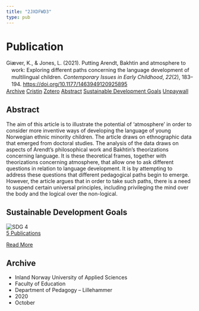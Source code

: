 ```yaml
---
title: "2JXDFWD3"
type: pub
---
```

<h1>Publication</h1>
<article id="csl-bib-container-2JXDFWD3" class="csl-bib-container">
  <div class="csl-bib-body" style="line-height: 1.35; padding-left: 1em; text-indent:-1em;">
  <div class="csl-entry">Gi&#xE6;ver, K., &amp; Jones, L. (2021). Putting Arendt, Bakhtin and atmosphere to work: Exploring different paths concerning the language development of multilingual children. <i>Contemporary Issues in Early Childhood</i>, <i>22</i>(2), 183&#x2013;194. <a href="https://doi.org/10.1177/1463949120925895">https://doi.org/10.1177/1463949120925895</a></div>
</div>
  <div class="csl-bib-buttons">
    <a href="#taxonomy-article-2JXDFWD3" class="csl-bib-button">Archive</a>
    <a href="https://app.cristin.no/results/show.jsf?id=1838327" alt="Cristin URL" class="csl-bib-button">Cristin</a>
    <a href="http://zotero.org/groups/5402882/items/2JXDFWD3" alt="Zotero URL" class="csl-bib-button">Zotero</a>
    <a href="#abstract-article-2JXDFWD3" class="csl-bib-button">Abstract</a>
    <a href="#sdg-article-2JXDFWD3" class="csl-bib-button">Sustainable Development Goals</a>
    <a href="https://journals.sagepub.com/doi/pdf/10.1177/1463949120925895" class="csl-bib-button">Unpaywall</a>
  </div>
  <div id="csl-bib-meta-container-2JXDFWD3"></div>
</article>
<div id="csl-bib-meta-2JXDFWD3" class="csl-bib-meta">
  <article id="abstract-article-2JXDFWD3" class="abstract-article">
    <h1>Abstract</h1>
    The aim of this article is to illustrate the potential of ‘atmosphere’ in order to consider more inventive ways of developing the language of young Norwegian ethnic minority children. The article draws on ethnographic data that emerged from doctoral studies. The analysis of the data draws on aspects of Arendt’s philosophical work and Bakhtin’s theorizations concerning language. It is these theoretical frames, together with theorizations concerning atmosphere, that allow one to ask different questions in relation to language development. It is by attempting to address these questions that different pedagogical paths begin to emerge. However, the article argues that in order to take such paths, there is a need to suspend certain universal principles, including privileging the mind over the body and the logical over the non-logical.
  </article>
  <article id="sdg-article-2JXDFWD3" class="sdg-article">
    <h1>Sustainable Development Goals</h1>
    <div class="sdg-container"><div id="sdg4" class="sdg"> <img src="{{< params subfolder >}}images/sdg/sdg04_en.png" class="image" alt="SDG 4"> <div class="sdg-overlay"> <a href="{{< params subfolder >}}en/archive/?sdg=4#archive" class="sdg-publication-count"><span>5</span> Publications</a> <p><a href="https://sdgs.un.org/goals/goal4" class="sdg-read-more">Read More</a></p> </div> </div></div>
  </article>
  <article id="taxonomy-article-2JXDFWD3" class="taxonomy-article">
    <h1>Archive</h1>
    <ul>
      <li>Inland Norway University of Applied Sciences</li>
      <li>Faculty of Education</li>
      <li>Department of Pedagogy – Lillehammer</li>
      <li>2020</li>
      <li>October</li>
    </ul>
  </article>
</div>

